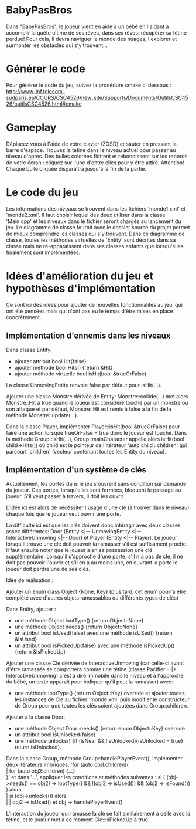 ﻿# BabyPasBros

Dans "BabyPasBros", le joueur vient en aide à un bébé en l'aidant à accomplir la quête ultime de ses rêves, 
dans ses rêves: récupérer sa tétine perdue! Pour cela, il devra naviguer le monde des nuages, l'explorer et surmonter
les obstacles qui s'y trouvent...

#	Générer le code

Pour générer le code du jeu, suivez la procédure cmake ci dessous :
http://www-inf.telecom-sudparis.eu/COURS/CSC4526/new_site/Supports/Documents/OutilsCSC4526/outilsCSC4526.html#cmake

# Gameplay

Déplacez vous à l'aide de votre clavier (ZQSD) et sauter en pressant la barre d'espace. Trouvez la tétine dans le niveau actuel pour passer au niveau d'après. Des bulles colorées flottent et rebondissent sur les rebords de votre écran : cliquez sur l'une d'entre elles pour y être attiré. Attention! Chaque bulle cliquée disparaîtra jusqu'à la fin de la partie. 

# Le code du jeu

Les informations des niveaux se trouvent dans les fichiers 'monde1.xml' et 'monde2.xml'. Il faut choisir lequel des deux utiliser dans la classe 'Main.cpp' et les niveaux dans le fichier seront chargés au lancement du jeu. 
Le diagramme de classe fournit avec le dossier source du projet permet de mieux comprendre les classes qui s'y trouvent. Dans ce diagramme de classe, toutes les méthodes virtuelles de 'Entity' sont décrites dans sa classe mais ne ré-apparaissent dans ses classes enfants que lorsqu'elles finalement sont implémentées.

# Idées d'amélioration du jeu et hypothèses d'implémentation

Ce sont ici des idées pour ajouter de nouvelles fonctionnalités au jeu, qui ont été pensées mais qui n'ont pas eu le temps d'être mises en place concrètement.

## Implémentation d'ennemis dans les niveaux

Dans classe Entity: 
* ajouter attribut bool Hit{false}
* ajouter méthode bool Hits() {return &Hit}
* ajouter méthode virtuelle bool isHit(bool &trueOrFalse)

La classe UnmovingEntity renvoie false par défaut pour isHit(...).

Ajouter une classe Monstre dérivée de Entity:
Monstre::collide(...) met alors Monstre::Hit à true quand le joueur est considéré touché par un monstre ou son attaque et par défaut, Monstre::Hit est remis à false à la fin de la méthode Monstre::update(...).

Dans la classe Player, implémenter Player::isHit(bool &trueOrFalse) pour faire une action lorsque trueOrFalse = true donc le joueur est touché.
Dans la méthode Group::isHit(…), Group::mainCharacter appelle alors isHit(bool child->Hits()) où child est le pointeur de l'itérateur 'auto child : children' qui parcourt 'children' (vecteur contenant toutes les Entity du niveau).

## Implémentation d'un système de clés

Actuellement, les portes dans le jeu s'ouvrent sans condition sur demande du joueur. Ces portes, lorsqu'elles sont fermées, bloquent le passage au joueur. S'il veut passer à travers, il doit les ouvrir.

L'idée ici est alors de nécéssiter l'usage d'une clé (à trouver dans le niveau) chaque fois que le joueur veut ouvrir une porte.

La difficulté ici est que les clés doivent donc intéragir avec deux classes assez différentes: Door (Entity <|-- UnmovingEntity <|-- InteractiveUnmoving <|-- Door) et Player (Entity <|-- Player). Le joueur lorsqu'il trouve une clé doit pouvoir la ramasser s'il est suffisament proche. Il faut ensuite noter que le joueur a en sa possession une clé supplémentaire. Lorsqu'il s'approche d'une porte, s'il n'a pas de clé, il ne doit pas pouvoir l'ouvrir et s'il en a au moins une, en ouvrant la porte le joueur doit perdre une de ses clés.

Idée de réalisation :

Ajouter un enum class Object {None, Key} (plus tard, cet énum pourra être complété avec d'autres objets ramassables ou différents types de clés)

Dans Entity, ajouter :
* une méthode Object lootType() {return Object::None}
* une méthode Object needs() {return Object::None}
* un attribut bool isUsed{false} avec une méthode isUSed() {return &isUsed}
* un attribut bool isPickedUp{false} avec une méthode isPickedUp() {return &isPickedUp}

Ajouter une classe Cle dérivée de InteractiveUnmoving (car celle-ci avant d'être ramassée se comportera comme une tétine (classe Pacifier --|> InteractiveUnmoving) c'est à dire immobile dans le niveau et à l'approche du bébé, un texte apparaît pour indiquer qu'il peut la ramasser) avec:
* une méthode lootType() {return Object::Key} override
et ajouter toutes les instances de Cle au fichier 'monde.xml' puis modifier le constructeur de Group pour que toutes les clés soient ajoutées dans Group::children.

Ajouter à la classe Door:
* une méthode Object Door::needs() {return enum Object::Key} override
* un attribut bool isUnlocked{false}
* une méthode unlocks() {if (isNear && !isUnlocked){isUnlocked = true} return isUnlocked}.

Dans la classe Group, méthode Group::handlePlayerEvent(), implémenter deux itérateurs imbriqués:
'for (auto obj1:children){\
|   for (auto obj2:children) {...} \
}' 
et dans '...', appliquer les conditions et méthodes suivantes : 
si ( (obj->needs() == obj2) -> lootType() && !(obj2 -> isUsed()) && (obj2 -> isFound()) ) alors \
|   si (obj->unlocks()) alors \
|   |   obj2 -> isUsed() et obj -> handlePlayerEvent()

L'intéraction du joueur qui ramasse la clé se fait similairement à celle avec la tétine, et le joueur met à ce moment Cle::isPickedUp à true.






